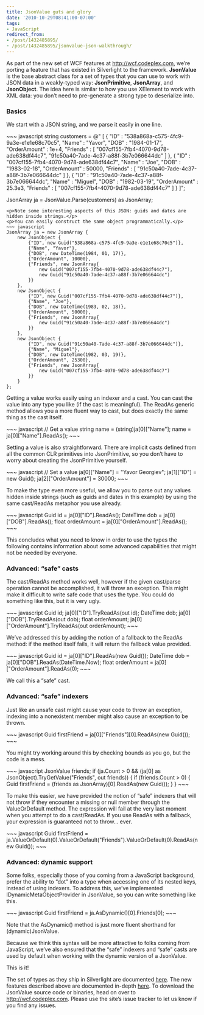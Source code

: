 ```yaml
---
title: JsonValue guts and glory
date: '2010-10-29T08:41:00-07:00'
tags:
- JavaScript
redirect_from: 
- /post/1432485895/
- /post/1432485895/jsonvalue-json-walkthrough/
---
```

<p>As part of the new set of WCF features at <a href="http://wcf.codeplex.com">http://wcf.codeplex.com</a>, we&rsquo;re porting a feature that has existed in Silverlight to the framework. <strong>JsonValue </strong>is the base abstract class for a set of types that you can use to work with JSON data in a weakly-typed way: <strong>JsonPrimitive</strong>, <strong>JsonArray</strong>, and <strong>JsonObject</strong>. The idea here is similar to how you use XElement to work with XML data: you don&rsquo;t need to pre-generate a strong type to deserialize into.</p>
<h3>Basics</h3>
<p>We start with a JSON string, and we parse it easily in one line.</p>
~~~ javascript 
string customers = @"
[
    {   "ID" : "538a868a-c575-4fc9-9a3e-e1e1e68c70c5",
        "Name" : "Yavor",
        "DOB" : "1984-01-17",
        "OrderAmount" : 1e+4,
        "Friends" : [
            "007cf155-7fb4-4070-9d78-ade638df44c7",
            "91c50a40-7ade-4c37-a88f-3b7e066644dc"
        ]
    },
    {   "ID" : "007cf155-7fb4-4070-9d78-ade638df44c7",
        "Name" : "Joe",
        "DOB" : "1983-02-18",
        "OrderAmount" : 50000,
        "Friends" : [
            "91c50a40-7ade-4c37-a88f-3b7e066644dc"
        ]
    },
    {   "ID" : "91c50a40-7ade-4c37-a88f-3b7e066644dc",
        "Name" : "Miguel",
        "DOB" : "1982-03-19",
        "OrderAmount" : 25.3e3,
        "Friends" : [
            "007cf155-7fb4-4070-9d78-ade638df44c7"
        ]
    }
]";

JsonArray ja = JsonValue.Parse(customers) as JsonArray;
~~~
<p>Note some interesting aspects of this JSON: guids and dates are hidden inside strings.</p>
<p>You can easily construct the same object programmatically.</p>
~~~ javascript
JsonArray ja = new JsonArray {
    new JsonObject {
        {"ID", new Guid("538a868a-c575-4fc9-9a3e-e1e1e68c70c5")},
        {"Name", "Yavor"},
        {"DOB", new DateTime(1984, 01, 17)},
        {"OrderAmount", 10000},
        {"Friends", new JsonArray{
            new Guid("007cf155-7fb4-4070-9d78-ade638df44c7"),
            new Guid("91c50a40-7ade-4c37-a88f-3b7e066644dc")
        }}
    },
    new JsonObject {
        {"ID", new Guid("007cf155-7fb4-4070-9d78-ade638df44c7")},
        {"Name", "Joe"},
        {"DOB", new DateTime(1983, 02, 18)},
        {"OrderAmount", 50000},
        {"Friends", new JsonArray{
            new Guid("91c50a40-7ade-4c37-a88f-3b7e066644dc")
        }}
    },
    new JsonObject {
        {"ID", new Guid("91c50a40-7ade-4c37-a88f-3b7e066644dc")},
        {"Name", "Miguel"},
        {"DOB", new DateTime(1982, 03, 19)},
        {"OrderAmount", 25300},
        {"Friends", new JsonArray{
            new Guid("007cf155-7fb4-4070-9d78-ade638df44c7")
        }}
    }
};
~~~
<p>Getting a value works easily using an indexer and a cast. You can cast the value into any type you like (if the cast is meaningful). The ReadAs generic method allows you a more fluent way to cast, but does exactly the same thing as the cast itself.</p>
~~~ javascript
// Get a value
string name = (string)ja[0]["Name"];
name = ja[0]["Name"].ReadAs<string>();
~~~
<p>Setting a value is also straightforward. There are implicit casts defined from all the common CLR primitives into JsonPrimitive, so you don&rsquo;t have to worry about creating the JsonPrimitive yourself.</p>
~~~ javascript
// Set a value
ja[0]["Name"] = "Yavor Georgiev";
ja[1]["ID"] = new Guid();
ja[2]["OrderAmount"] = 30000;
~~~
<p>To make the type even more useful, we allow you to parse out any values hidden inside strings (such as guids and dates in this example) by using the same cast/ReadAs metaphor you use already.</p>
~~~ javascript
Guid id = ja[0]["ID"].ReadAs<Guid>(); 
DateTime dob = ja[0]["DOB"].ReadAs<DateTime>(); 
float orderAmount = ja[0]["OrderAmount"].ReadAs<float>();
~~~
<p>This concludes what you need to know in order to use the types the following contains information about some advanced capabilities that might not be needed by everyone.</p>
<h3>Advanced: &ldquo;safe&rdquo; casts</h3>
<p>The cast/ReadAs method works well, however if the given cast/parse operation cannot be accomplished, it will throw an exception. This might make it difficult to write safe code that uses the type. You could do something like this, but it is very ugly.</p>
~~~ javascript
Guid id;
ja[0]["ID"].TryReadAs<Guid>(out id);
DateTime dob;
ja[0]["DOB"].TryReadAs<DateTime>(out dob);
float orderAmount;
ja[0]["OrderAmount"].TryReadAs<float>(out orderAmount);
~~~
<p>We&rsquo;ve addressed this by adding the notion of a fallback to the ReadAs method: if the method itself fails, it will return the fallback value provided.</p>
~~~ javascript
Guid id = ja[0]["ID"].ReadAs<Guid>(new Guid());
DateTime dob = ja[0]["DOB"].ReadAs<DateTime>(DateTime.Now);
float orderAmount = ja[0]["OrderAmount"].ReadAs<float>(0);
~~~
<p>We call this a &ldquo;safe&rdquo; cast.</p>
<h3>Advanced: &ldquo;safe&rdquo; indexers</h3>
<p>Just like an unsafe cast might cause your code to throw an exception, indexing into a nonexistent member might also cause an exception to be thrown.</p>
~~~ javascript
Guid firstFriend = ja[0]["Friends"][0].ReadAs<Guid>(new Guid());
~~~
<p>You might try working around this by checking bounds as you go, but the code is a mess.</p>
~~~ javascript
JsonValue friends; 
if (ja.Count > 0 && (ja[0] as JsonObject).TryGetValue("Friends", out friends))
{
    if (friends.Count > 0)
    { 
        Guid firstFriend = (friends as JsonArray)[0].ReadAs<Guid>(new Guid()); 
    } 
}
~~~
<p>To make this easier, we have provided the notion of &ldquo;safe&rdquo; indexers that will not throw if they encounter a missing or null member through the ValueOrDefault method. The expression will fail at the very last moment when you attempt to do a cast/ReadAs. If you use ReadAs with a fallback, your expression is guaranteed not to throw&hellip; ever.</p>
~~~ javascript
Guid firstFriend = ja.ValueOrDefault(0).ValueOrDefault("Friends").ValueOrDefault(0).ReadAs<Guid>(new Guid());
~~~
<h3>Advanced: dynamic support</h3>
<p>Some folks, especially those of you coming from a JavaScript background, prefer the ability to &ldquo;dot&rdquo; into a type when accessing one of its nested keys, instead of using indexers. To address this, we&rsquo;ve implemented IDynamicMetaObjectProvider in JsonValue, so you can write something like this.</p>
~~~ javascript
Guid firstFriend = ja.AsDynamic()[0].Friends[0];
~~~
<p>Note that the AsDynamic() method is just more fluent shorthand for (dynamic)JsonValue.</p>
<p>Because we think this syntax will be more attractive to folks coming from JavaScript, we&rsquo;ve also ensured that the &ldquo;safe&rdquo; indexers and &ldquo;safe&rdquo; casts are used by default when working with the dynamic version of a JsonValue.</p>
<p>This is it!</p>
<p>The set of types as they ship in Silverlight are documented <a title="System.Json" href="http://msdn.microsoft.com/en-us/library/cc626400(v=VS.95).aspx">here</a>. The new features described above are documented in-depth <a href="http://wcf.codeplex.com/wikipage?title=JsonValue">here</a>. To download the JsonValue source code or binaries, head on over to <a href="http://wcf.codeplex.com">http://wcf.codeplex.com</a>. Please use the site&rsquo;s issue tracker to let us know if you find any issues.</p>